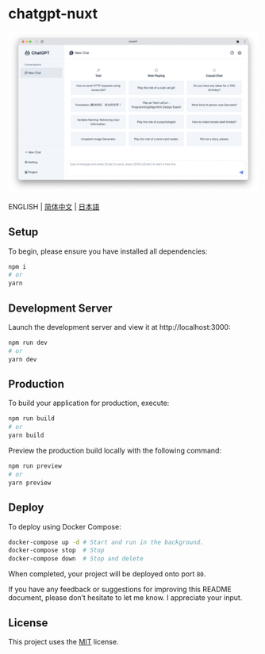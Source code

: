 # chatgpt-nuxt

![preview](/assets/preview-en.png)

ENGLISH | [简体中文](/docs/README-CN.md) | [日本語](/docs/README-JA.md)

## Setup

To begin, please ensure you have installed all dependencies:

```bash
npm i
# or
yarn
```

## Development Server

Launch the development server and view it at http://localhost:3000:

```bash
npm run dev
# or
yarn dev
```

## Production

To build your application for production, execute:

```bash
npm run build
# or
yarn build
```

Preview the production build locally with the following command:

```bash
npm run preview
# or
yarn preview
```

## Deploy

To deploy using Docker Compose:

```bash
docker-compose up -d # Start and run in the background.
docker-compose stop  # Stop
docker-compose down  # Stop and delete
```

When completed, your project will be deployed onto port `80`.

If you have any feedback or suggestions for improving this README document, please don’t hesitate to let me know. I appreciate your input.

## License

This project uses the [MIT](/LICENSE) license.
